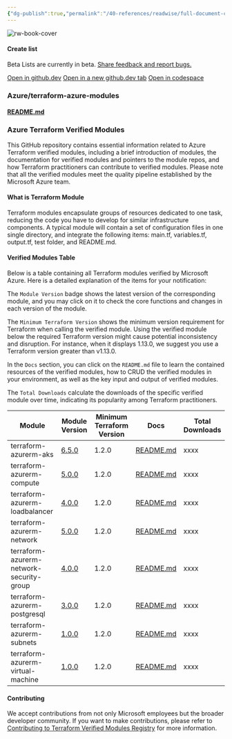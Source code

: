 ```yaml
---
{"dg-publish":true,"permalink":"/40-references/readwise/full-document-contents/azureterraform-azure-modules-azure-verified-modules-for-terraform/","tags":["rw/articles"]}
---
```


![rw-book-cover](https://opengraph.githubassets.com/2af9c47e88059eac41f96a8bf3e4d9b46ac2e2d217ec0d7d90c8c57834c688b3/Azure/terraform-azure-modules)

#### Create list

Beta Lists are currently in beta. [Share feedback and report bugs.](https://github.com//github/feedback/discussions/categories/lists)

[Open in github.dev](https://github.dev/) [Open in a new github.dev tab](https://github.dev/) [Open in codespace](https://github.com/codespaces/new/Azure/terraform-azure-modules?resume=1)

### Azure/terraform-azure-modules

####  [README.md](https://github.com/Azure/terraform-azure-modules#readme)

### Azure Terraform Verified Modules

This GitHub repository contains essential information related to Azure Terraform verified modules, including a brief introduction of modules, the documentation for verified modules and pointers to the module repos, and how Terraform practitioners can contribute to verified modules. Please note that all the verified modules meet the quality pipeline established by the Microsoft Azure team.

#### What is Terraform Module

Terraform modules encapsulate groups of resources dedicated to one task, reducing the code you have to develop for similar infrastructure components. A typical module will contain a set of configuration files in one single directory, and integrate the following items: main.tf, variables.tf, output.tf, test folder, and README.md.

#### Verified Modules Table

Below is a table containing all Terraform modules verified by Microsoft Azure. Here is a detailed explanation of the items for your notification:

The `Module Version` badge shows the latest version of the corresponding module, and you may click on it to check the core functions and changes in each version of the module.

The `Minimum Terraform Version` shows the minimum version requirement for Terraform when calling the verified module. Using the verified module below the required Terraform version might cause potential inconsistency and disruption. For instance, when it displays 1.13.0, we suggest you use a Terraform version greater than v1.13.0.

In the `Docs` section, you can click on the `README.md` file to learn the contained resources of the verified modules, how to CRUD the verified modules in your environment, as well as the key input and output of verified modules.

The `Total Downloads` calculate the downloads of the specific verified module over time, indicating its popularity among Terraform practitioners.

| Module | Module Version | Minimum Terraform Version | Docs | Total Downloads |
| --- | --- | --- | --- | --- |
| terraform-azurerm-aks | [6.5.0](https://github.com/Azure/terraform-azurerm-aks) | 1.2.0 | [README.md](https://github.com/Azure/terraform-azurerm-aks/blob/master/README.md) | xxxx |
| terraform-azurerm-compute | [5.0.0](https://github.com/Azure/terraform-azurerm-compute) | 1.2.0 | [README.md](https://github.com/Azure/terraform-azurerm-compute/blob/master/README.md) | xxxx |
| terraform-azurerm-loadbalancer | [4.0.0](https://github.com/Azure/terraform-azurerm-loadbalancer) | 1.2.0 | [README.md](https://github.com/Azure/terraform-azurerm-loadbalancer/blob/master/README.md) | xxxx |
| terraform-azurerm-network | [5.0.0](https://github.com/Azure/terraform-azurerm-network) | 1.2.0 | [README.md](https://github.com/Azure/terraform-azurerm-network/blob/master/README.md) | xxxx |
| terraform-azurerm-network-security-group | [4.0.0](https://github.com/Azure/terraform-azurerm-network-security-group) | 1.2.0 | [README.md](https://github.com/Azure/terraform-azurerm-network-security-group/blob/master/README.md) | xxxx |
| terraform-azurerm-postgresql | [3.0.0](https://github.com/Azure/terraform-azurerm-postgresql) | 1.2.0 | [README.md](https://github.com/Azure/terraform-azurerm-postgresql/blob/master/README.md) | xxxx |
| terraform-azurerm-subnets | [1.0.0](https://github.com/Azure/terraform-azurerm-subnets) | 1.2.0 | [README.md](https://github.com/Azure/terraform-azurerm-subnets/blob/master/README.md) | xxxx |
| terraform-azurerm-virtual-machine | [1.0.0](https://github.com/Azure/terraform-azurerm-virtual-machine) | 1.2.0 | [README.md](https://github.com/Azure/terraform-azurerm-virtual-machine/blob/main/README.md) | xxxx |

#### Contributing

We accept contributions from not only Microsoft employees but the broader developer community. If you want to make contributions, please refer to [Contributing to Terraform Verified Modules Registry](https://github.com/Jingwei-MS/terraform-azure-modules/blob/main/Contribute.md) for more information.
